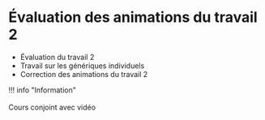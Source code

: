# Évaluation des animations du travail 2     
<ul>
<li>Évaluation du travail 2</li>
<li>Travail sur les génériques individuels</li>
<li>Correction des animations du travail 2</li>
</ul>   
<intlink href="../exercices_ae/travail2"></intlink>   
!!! info "Information"<br><br>       Cours conjoint avec vidéo<br>
